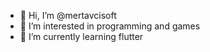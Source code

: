 - 👋 Hi, I’m @mertavcisoft
- 👀 I’m interested in programming and games
- 🌱 I’m currently learning flutter

<!---
mertavcisoft/mertavcisoft is a ✨ special ✨ repository because its `README.md` (this file) appears on your GitHub profile.
You can click the Preview link to take a look at your changes.
--->
